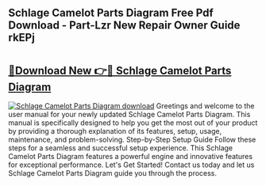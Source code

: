 ## Schlage Camelot Parts Diagram Free Pdf Download - Part-Lzr New Repair Owner Guide rkEPj

# <h2><a href="http://dfru92.blite.top/?on=Schlage+Camelot+Parts+Diagram">🔗Download New 👉🔴 Schlage Camelot Parts Diagram</a></h2>

[![Schlage Camelot Parts Diagram download](https://i.imgur.com/lujVjoI.png)](http://dfru92.blite.top/?on=Schlage+Camelot+Parts+Diagram)
Greetings and welcome to the user manual for your newly updated Schlage Camelot Parts Diagram. This manual is specifically designed to help you get the most out of your product by providing a thorough explanation of its features, setup, usage, maintenance, and problem-solving. Step-by-Step Setup Guide Follow these steps for a seamless and successful setup experience. This Schlage Camelot Parts Diagram features a powerful engine and innovative features for exceptional performance. Let's Get Started! Contact us today and let us Schlage Camelot Parts Diagram guide you through the process.
